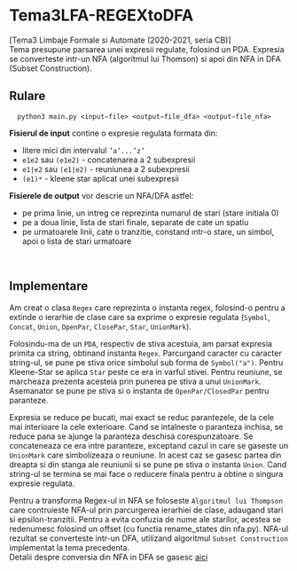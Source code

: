# Tema3LFA-REGEXtoDFA
[Tema3 Limbaje Formale si Automate (2020-2021, seria CB)] <br>
Tema presupune parsarea unei expresii regulate, folosind un PDA. Expresia se converteste intr-un NFA (algoritmul lui Thomson) si apoi din NFA in DFA (Subset Construction).


## Rulare
```shell   
  python3 main.py <input−file> <output−file_dfa> <output−file_nfa>
```

**Fisierul de input** contine o expresie regulata formata din:
   - litere mici din intervalul ```’a’...’z’```
   - ```e1e2``` sau ```(e1e2)``` - concatenarea a 2 subexpresii
   - ```e1|e2``` sau ```(e1|e2)``` - reuniunea a 2 subexpresii
   - ```(e1)*``` - kleene star aplicat unei subexpresii

**Fisierele de output** vor descrie un NFA/DFA astfel:
- pe prima linie, un intreg ce reprezinta numarul de stari (stare initiala 0)
- pe a doua linie, lista de stari finale, separate de cate un spatiu
- pe urmatoarele linii, cate o tranzitie, constand ıntr-o stare, un simbol, apoi o lista de stari urmatoare
<br>

## Implementare
Am creat o clasa ```Regex``` care reprezinta o instanta regex, folosind-o pentru
a extinde o ierarhie de clase care sa exprime o expresie regulata (```Symbol```,
```Concat```, ```Union```, ```OpenPar```, ```ClosePar```, ```Star```, ```UnionMark```).

Folosindu-ma de un ```PDA```, respectiv de stiva acestuia, am parsat expresia primita
ca string, obtinand instanta ```Regex```. Parcurgand caracter cu caracter string-ul,
se pune pe stiva orice simbolul sub forma de ```Symbol("a")```. Pentru Kleene-Star se
aplica ```Star``` peste ce era in varful stivei. Pentru reuniune, se marcheaza prezenta
acesteia prin punerea pe stiva a unui ```UnionMark```. Asemanator se pune pe stiva si
o instanta de ```OpenPar/ClosedPar``` pentru paranteze.

Expresia se reduce pe bucati, mai exact se reduc parantezele, de la cele mai
interioare la cele exterioare. Cand se intalneste o paranteza inchisa, se reduce
pana se ajunge la paranteza deschisa corespunzatoare. Se concateneaza ce era intre
paranteze, exceptand cazul in care se gaseste un ```UnionMark``` care simbolizeaza o
reuniune. In acest caz se gasesc partea din dreapta si din stanga ale reuniunii
si se pune pe stiva o instanta ```Union```. Cand string-ul se termina se mai face o
reducere finala pentru a obtine o singura expresie regulata.

Pentru a transforma Regex-ul in NFA se foloseste ```Algoritmul lui Thompson``` care
contruieste NFA-ul prin parcurgerea ierarhiei de clase, adaugand stari si
epsilon-tranzitii. Pentru a evita confuzia de nume ale starilor, acestea se
redenumesc folosind un offset (cu functia rename_states din nfa.py). NFA-ul
rezultat se converteste intr-un DFA, utilizand algoritmul ```Subset Construction``` implementat la tema
precedenta.
<br>
Detalii despre conversia din NFA in DFA se gasesc [aici](https://github.com/stefaniagherasie/Tema2LFA-NFAtoDFA)

